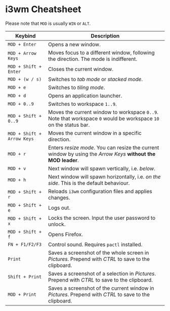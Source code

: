 # i3wm Cheatsheet

Please note that `MOD` is usually `WIN` or `ALT`.

| Keybind | Description |
|-----------------------------------|-----------------------------------------------------------------------------------------|
| `MOD + Enter`                     | Opens a new window.                                                                     |
| `MOD + Arrow Keys`                | Moves focus to a different window, following the direction. The mode is indifferent.    |
| `MOD + Shift + Enter`             | Closes the current window.                                                              |
| `MOD + (w / s)`                   | Switches to *tab mode* or *stacked mode*.                                               |
| `MOD + e`                         | Switches to *tiling mode*.                                                              |
| `MOD + d`                         | Opens an application launcher.                                                          |
| `MOD + 0..9`                      | Switches to workspace `1..9`.                                                           |
| `MOD + Shift + 0..9`              | Moves the current window to workspace `0..9`. Note that workspace `0` would be workspace `10` on the status bar. |
| `MOD + Shift + Arrow Keys`        | Moves the current window in a specific direction.                                       |
| `MOD + r`                         | Enters *resize mode*. You can resize the current window by using the *Arrow Keys* **without the MOD leader**. |
| `MOD + v`                         | Next window will spawn vertically, i.e. *below*.                                        |
| `MOD + h`                         | Next window will spawn horizontally, i.e. *on the side*. This is the default behaviour. |
| `MOD + Shift + r`                 | Reloads `i3wm` configuration files and applies changes.                                 |
| `MOD + Shift + e`                 | Logs out.                                                                               |
| `MOD + Shift + x`                 | Locks the screen. Input the user password to unlock.                                     |
| `MOD + Shift + f`                 | Opens Firefox.                                                                          |
| `FN + F1/F2/F3`                   | Control sound. Requires `pactl` installed.                                              |
| `Print`                           | Saves a screenshot of the whole screen in *Pictures*. Prepend with *CTRL* to save to the clipboard. |
| `Shift + Print`                   | Saves a screenshot of a selection in *Pictures*. Prepend with *CTRL* to save to the clipboard. |
| `MOD + Print`                     | Saves a screenshot of the current window in *Pictures*. Prepend with *CTRL* to save to the clipboard. |

